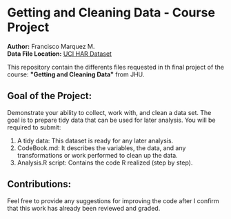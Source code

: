 # Getting and Cleaning Data - Course Project
**Author:** Francisco Marquez M. <br />
**Data File Location:** [UCI HAR Dataset](https://d396qusza40orc.cloudfront.net/getdata%2Fprojectfiles%2FUCI%20HAR%20Dataset.zip "It download the data set") <br />

This repository contain the differents files requested in th final project of the course: **"Getting and Cleaning Data"** from JHU.

## Goal of the Project:
Demonstrate your ability to collect, work with, and clean a data set. The goal is to prepare tidy data that can be used for later analysis. You will be required to submit: 
1) A tidy data: This dataset is ready for any later analysis.
3) CodeBook.md: It describes the variables, the data, and any transformations or work performed to clean up the data.
4) Analysis.R script: Contains the code R realized (step by step).

## Contributions:
Feel free to provide any suggestions for improving the code after I confirm that this work has already been reviewed and graded.






